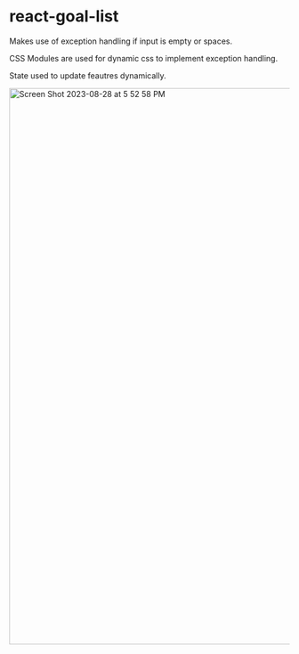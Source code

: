 # react-goal-list

Makes use of exception handling if input is empty or spaces.

CSS Modules are used for dynamic css to implement exception handling.

State used to update feautres dynamically.

<img width="999" alt="Screen Shot 2023-08-28 at 5 52 58 PM" src="https://github.com/Postrelski/react-goal-list/assets/71254889/1d8713a1-5b8a-4029-8d16-5370c3eed24b">
